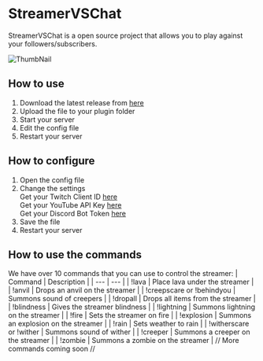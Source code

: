 # StreamerVSChat
StreamerVSChat is a open source project that allows you to play against your followers/subscribers.

![ThumbNail](https://user-images.githubusercontent.com/88144943/188877177-8514b504-0a9a-4eef-b870-19ea262ad705.png)

## How to use
1. Download the latest release from [here](https://github.com/CorwinDev/StreamerVSChat/releases)
2. Upload the file to your plugin folder
3. Start your server
4. Edit the config file
5. Restart your server

## How to configure
1. Open the config file
2. Change the settings <br>
   Get your Twitch Client ID [here](https://twitchapps.com/tmi/) <br>
   Get your YouTube API Key [here](https://console.developers.google.com/apis/credentials)<br>
   Get your Discord Bot Token [here](https://discord.com/developers/applications)<br>
3. Save the file
4. Restart your server

## How to use the commands
We have over 10 commands that you can use to control the streamer:
| Command | Description |
| --- | --- |
| !lava | Place lava under the streamer |
| !anvil | Drops an anvil on the streamer |
| !creepscare or !behindyou | Summons sound of creepers |
| !dropall | Drops all items from the streamer |
| !blindness | Gives the streamer blindness |
| !lightning | Summons lightning on the streamer |
| !fire | Sets the streamer on fire |
| !explosion | Summons an explosion on the streamer |
| !rain | Sets weather to rain |
| !witherscare or !wither | Summons sound of wither |
| !creeper | Summons a creeper on the streamer |
| !zombie | Summons a zombie on the streamer |
// More commands coming soon //


